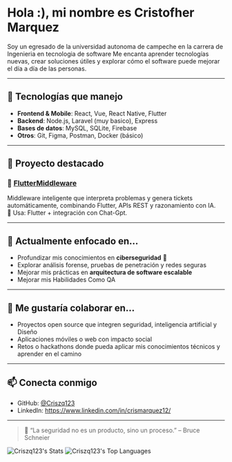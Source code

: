 # Hola :), mi nombre es Cristofher Marquez

Soy un egresado de la universidad autonoma de campeche en la carrera de Ingenieria en tecnologia de software Me encanta aprender tecnologías nuevas, crear soluciones útiles y explorar cómo el software puede mejorar el día a día de las personas.

---

## 🚀 Tecnologías que manejo

- **Frontend & Mobile**: React, Vue, React Native, Flutter
- **Backend**: Node.js, Laravel (muy basico), Express
- **Bases de datos**: MySQL, SQLite, Firebase
- **Otros**: Git, Figma, Postman, Docker (básico)

---

## 📌 Proyecto destacado

### 🧠 [FlutterMiddleware](https://github.com/Criszq123/FlutterMiddleware)
Middleware inteligente que interpreta problemas y genera tickets automáticamente, combinando Flutter, APIs REST y razonamiento con IA.  
🔗 Usa: Flutter + integración con Chat-Gpt.

---

## 🎯 Actualmente enfocado en...

- Profundizar mis conocimientos en **ciberseguridad** 🔐  
- Explorar análisis forense, pruebas de penetración y redes seguras  
- Mejorar mis prácticas en **arquitectura de software escalable**
- Mejorar mis Habilidades Como QA

---

## 🌱 Me gustaría colaborar en...

- Proyectos open source que integren seguridad, inteligencia artificial y Diseño 
- Aplicaciones móviles o web con impacto social  
- Retos o hackathons donde pueda aplicar mis conocimientos técnicos y aprender en el camino

---

## 📫 Conecta conmigo

- GitHub: [@Criszq123](https://github.com/Criszq123)
- LinkedIn: https://www.linkedin.com/in/crismarquez12/

---

> 🧠 “La seguridad no es un producto, sino un proceso.” – Bruce Schneier

![Criszq123's Stats](https://github-readme-stats.vercel.app/api?username=Criszq123&theme=highcontrast&show_icons=true&hide_border=true&count_private=true)
![Criszq123's Top Languages](https://github-readme-stats.vercel.app/api/top-langs/?username=Criszq123&theme=highcontrast&show_icons=true&hide_border=true&layout=compact)
